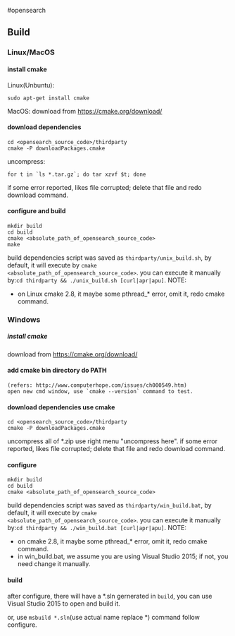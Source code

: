 #opensearch

## Build
### Linux/MacOS

#### install cmake

Linux(Unbuntu):
```
sudo apt-get install cmake
```
MacOS:
download from https://cmake.org/download/

#### download dependencies
```
cd <opensearch_source_code>/thirdparty
cmake -P downloadPackages.cmake
```
uncompress:
```
for t in `ls *.tar.gz`; do tar xzvf $t; done
```
if some error reported, likes file corrupted; delete that file and redo download command.

#### configure and build
```
mkdir build
cd build
cmake <absolute_path_of_opensearch_source_code>
make
```
build dependencies script was saved as `thirdparty/unix_build.sh`, by default, it will execute by `cmake <absolute_path_of_opensearch_source_code>`.
you can execute it manually by:`cd thirdparty && ./unix_build.sh [curl|apr|apu]`.
NOTE:
* on Linux cmake 2.8, it maybe some pthread_* error, omit it, redo cmake command.


### Windows

##### install cmake
download from https://cmake.org/download/

#### add cmake bin directory do PATH
    (refers: http://www.computerhope.com/issues/ch000549.htm)
    open new cmd window, use `cmake --version` command to test.

#### download dependencies use cmake
```
cd <opensearch_source_code>/thirdparty
cmake -P downloadPackages.cmake
```
uncompress all of *.zip use right menu "uncompress here".
if some error reported, likes file corrupted; delete that file and redo download command.

#### configure
```
mkdir build
cd build
cmake <absolute_path_of_opensearch_source_code>
```
build dependencies script was saved as `thirdparty/win_build.bat`, by default, it will execute by `cmake <absolute_path_of_opensearch_source_code>`.
you can execute it manually by:`cd thirdparty && ./win_build.bat [curl|apr|apu]`.
NOTE:
* on cmake 2.8, it maybe some pthread_* error, omit it, redo cmake command.
* in win_build.bat, we assume you are using Visual Studio 2015; if not, you need change it manually.

#### build

after configure, there will have a *.sln gernerated in `build`, you can use Visual Studio 2015 to open and build it.

or, use `msbuild *.sln`(use actual name replace *) command follow configure.